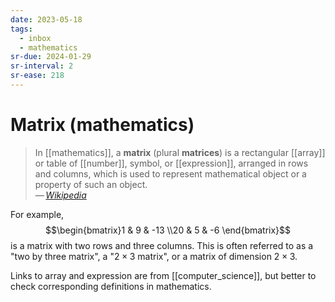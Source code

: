 ```yaml
---
date: 2023-05-18
tags:
  - inbox
  - mathematics
sr-due: 2024-01-29
sr-interval: 2
sr-ease: 218
---
```

# Matrix (mathematics)

> In [[mathematics]], a **matrix** (plural **matrices**) is a rectangular
> [[array]] or table of [[number]], symbol, or [[expression]], arranged in rows
> and columns, which is used to represent mathematical object or a property of
> such an object.\
> — <cite>[Wikipedia](https://en.wikipedia.org/wiki/Matrix_\(mathematics\))</cite>

For example, $$\begin{bmatrix}1 & 9 & -13 \\20 & 5 & -6 \end{bmatrix}$$
is a matrix with two rows and three columns. This is often referred to as a
"two by three matrix", a "$2\times 3$ matrix", or a matrix of dimension
$2\times 3$.

Links to array and expression are from [[computer_science]], but better to check
corresponding definitions in mathematics.
